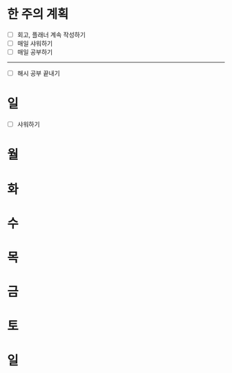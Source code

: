 # 한 주의 계획
- [ ] 회고, 플래너 계속 작성하기
- [ ] 매일 샤워하기
- [ ] 매일 공부하기
---
- [ ] 해시 공부 끝내기
# 일 
- [ ] 샤워하기
# 월 

# 화 

# 수 

# 목 

# 금 

# 토 

# 일 

